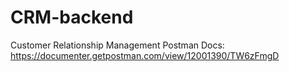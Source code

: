 # CRM-backend
Customer Relationship Management
Postman Docs: https://documenter.getpostman.com/view/12001390/TW6zFmgD
